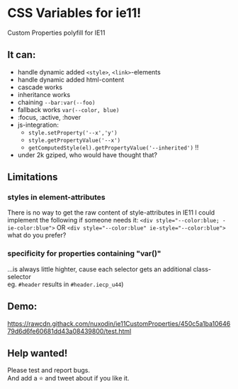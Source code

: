 # CSS Variables for ie11!
Custom Properties polyfill for IE11


## It can:
- handle dynamic added `<style>`, `<link>`-elements
- handle dynamic added html-content
- cascade works
- inheritance works
- chaining `--bar:var(--foo)`
- fallback works `var(--color, blue)`
- :focus, :active, :hover
- js-integration:  
    - `style.setProperty('--x','y')`
    - `style.getPropertyValue('--x')`
    - `getComputedStyle(el).getPropertyValue('--inherited')` !!
- under 2k gziped, who would have thought that?

## Limitations
### styles in element-attributes
There is no way to get the raw content of style-attributes in IE11
I could implement the following if someone needs it: 
`<div style="--color:blue; -ie-color:blue">` OR `<div style="--color:blue" ie-style="--color:blue">` what do you prefer?
### specificity for properties containing "var()"
...is always little highter, cause each selector gets an additional class-selector  
eg. `#header` results in `#header.iecp_u44`)

## Demo:
https://rawcdn.githack.com/nuxodin/ie11CustomProperties/450c5a1ba1064679d6d6fe60681dd43a08439800/test.html

## Help wanted!
Please test and report bugs.  
And add a ⭐️ and tweet about if you like it.
